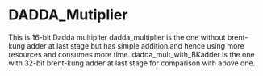 # DADDA_Mutiplier

This is 16-bit Dadda multiplier dadda_multiplier is the one without brent-kung adder at last stage but has simple addition and hence using more resources and consumes more time. dadda_mult_with_BKadder is the one with 32-bit brent-kung adder at last stage for comparison with above one.
